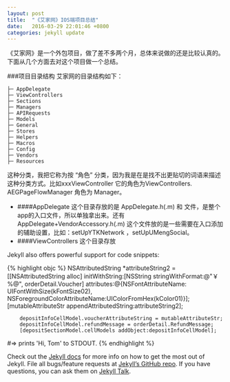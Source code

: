 ```yaml
---
layout: post
title:  "《艾家网》IOS端项目总结"
date:   2016-03-29 22:01:46 +0800
categories: jekyll update
---
```


《艾家网》是一个外包项目，做了差不多两个月，总体来说做的还是比较认真的。下面从几个方面去对这个项目做一个总结。
  
###项目目录结构
艾家网的目录结构如下：
	
    ├─ AppDelegate
    ├─ ViewControllers
    ├─ Sections			
    ├─ Managers
    ├─ APIRequests
    ├─ Models
    ├─ General
    ├─ Stores
    ├─ Helpers
    ├─ Macros
    ├─ Config
    ├─ Vendors
    ├─ Resources
    
这种分类，我把它称为按 “角色” 分类，因为我是在是找不出更贴切的词语来描述这种分类方式。比如xxxViewController 它的角色为ViewControllers.  AEGPageFlowManager 角色为 Manager。

* ####AppDelegate
这个目录存放的是 AppDelegate.h(.m) 和 文件，是整个app的入口文件，所以单独拿出来。还有AppDelegate+VendorAccessory.h(.m) 这个文件放的是一些需要在入口添加的辅助设置，比如：setUpYTKNetwork ，setUpUMengSocial。
* ####ViewControllers
这个目录存放

Jekyll also offers powerful support for code snippets:

{% highlight objc %}
NSAttributedString *attributeString2 = [[NSAttributedString alloc] initWithString:[NSString stringWithFormat:@"￥%@", orderDetail.Voucher] attributes:@{NSFontAttributeName: UIFontWithSize(kFontSize02), NSForegroundColorAttributeName:UIColorFromHex(kColor01)}];
        [mutableAttributeStr appendAttributedString:attributeString2];
        
        depositInfoCellModel.voucherAttributeString = mutableAttributeStr;
        depositInfoCellModel.refundMessage = orderDetail.RefundMessage;
        [depositSectionModel.cellModels addObject:depositInfoCellModel];
#=> prints 'Hi, Tom' to STDOUT.
{% endhighlight %}

Check out the [Jekyll docs][jekyll-docs] for more info on how to get the most out of Jekyll. File all bugs/feature requests at [Jekyll’s GitHub repo][jekyll-gh]. If you have questions, you can ask them on [Jekyll Talk][jekyll-talk].

[jekyll-docs]: http://jekyllrb.com/docs/home
[jekyll-gh]:   https://github.com/jekyll/jekyll
[jekyll-talk]: https://talk.jekyllrb.com/
